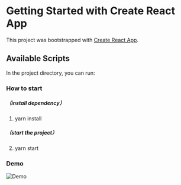# Getting Started with Create React App

This project was bootstrapped with [Create React App](https://github.com/facebook/create-react-app).

## Available Scripts

In the project directory, you can run:

### How to start 
##### （install dependency）
1. yarn install  
##### （start the project）
2. yarn start 

### Demo
![Demo](http://www.giphy.com/gifs/YXQZzBqf0i1jF3AEc8)

